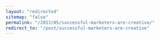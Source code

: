 ```yaml
---
layout: "redirected"
sitemap: "false"
permalink: "/2013/05/successful-marketers-are-creative/"
redirect_to: "/post/successful-marketers-are-creative"
---
```




